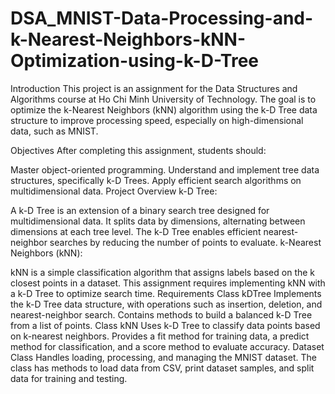 # DSA_MNIST-Data-Processing-and-k-Nearest-Neighbors-kNN-Optimization-using-k-D-Tree

Introduction
This project is an assignment for the Data Structures and Algorithms course at Ho Chi Minh University of Technology. The goal is to optimize the k-Nearest Neighbors (kNN) algorithm using the k-D Tree data structure to improve processing speed, especially on high-dimensional data, such as MNIST.

Objectives
After completing this assignment, students should:

Master object-oriented programming.
Understand and implement tree data structures, specifically k-D Trees.
Apply efficient search algorithms on multidimensional data.
Project Overview
k-D Tree:

A k-D Tree is an extension of a binary search tree designed for multidimensional data.
It splits data by dimensions, alternating between dimensions at each tree level.
The k-D Tree enables efficient nearest-neighbor searches by reducing the number of points to evaluate.
k-Nearest Neighbors (kNN):

kNN is a simple classification algorithm that assigns labels based on the k closest points in a dataset.
This assignment requires implementing kNN with a k-D Tree to optimize search time.
Requirements
Class kDTree
Implements the k-D Tree data structure, with operations such as insertion, deletion, and nearest-neighbor search.
Contains methods to build a balanced k-D Tree from a list of points.
Class kNN
Uses k-D Tree to classify data points based on k-nearest neighbors.
Provides a fit method for training data, a predict method for classification, and a score method to evaluate accuracy.
Dataset Class
Handles loading, processing, and managing the MNIST dataset.
The class has methods to load data from CSV, print dataset samples, and split data for training and testing.

